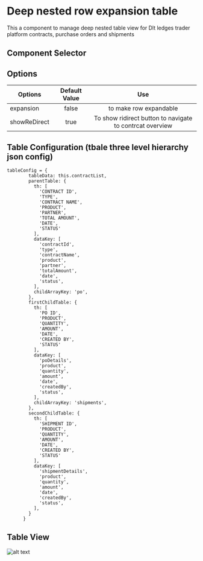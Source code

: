 # Deep nested row expansion table

This a component to manage deep nested table view for Dlt ledges trader platform contracts, purchase orders and shipments

## Component Selector

<row-expansion-table></row-expansion-table>

## Options

| Options        | Default Value | Use  |
| -------------  |:-------------:| :-----:|
| expansion      | false        | to make row expandable |
| showReDirect   | true         |   To show ridirect button to navigate to contrcat overview |

## Table Configuration (tbale three level hierarchy json config)

```
tableConfig = {
        tableData: this.contractList,
        parentTable: {
          th: [
            'CONTRACT ID',
            'TYPE',
            'CONTRACT NAME',
            'PRODUCT',
            'PARTNER',
            'TOTAL AMOUNT',
            'DATE',
            'STATUS'
          ],
          dataKey: [
            'contractId',
            'type',
            'contractName',
            'product',
            'partner',
            'totalAmount',
            'date',
            'status',
          ],
          childArrayKey: 'po',
        },
        firstChildTable: {
          th: [
            'PO ID',
            'PRODUCT',
            'QUANTITY',
            'AMOUNT',
            'DATE',
            'CREATED BY',
            'STATUS'
          ],
          dataKey: [
            'poDetails',
            'product',
            'quantity',
            'amount',
            'date',
            'createdBy',
            'status',
          ],
          childArrayKey: 'shipments',
        },
        secondChildTable: {
          th: [
            'SHIPMENT ID',
            'PRODUCT',
            'QUANTITY',
            'AMOUNT',
            'DATE',
            'CREATED BY',
            'STATUS'
          ],
          dataKey: [
            'shipmentDetails',
            'product',
            'quantity',
            'amount',
            'date',
            'createdBy',
            'status',
          ],
        }
      }
```

## Table View

![alt text](https://drive.google.com/file/d/1APb9xdXb-Ejh7NqjI-ypY7_eLFK7T7Dx/view?usp=sharing)


